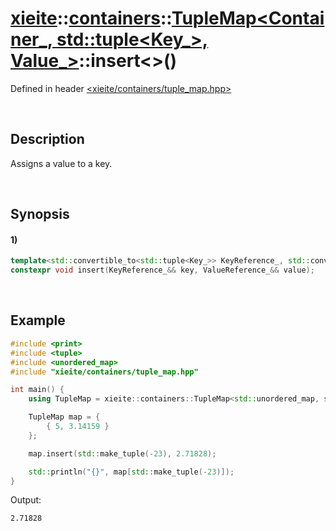 # [xieite](../../../../../xieite.md)\:\:[containers](../../../../../containers.md)\:\:[TupleMap<Container_, std::tuple<Key_>, Value_>](../../../tuple_map.md)\:\:insert\<\>\(\)
Defined in header [<xieite/containers/tuple_map.hpp>](../../../../../../include/xieite/containers/tuple_map.hpp)

&nbsp;

## Description
Assigns a value to a key.

&nbsp;

## Synopsis
#### 1)
```cpp
template<std::convertible_to<std::tuple<Key_>> KeyReference_, std::convertible_to<Value_> ValueReference_>
constexpr void insert(KeyReference_&& key, ValueReference_&& value);
```

&nbsp;

## Example
```cpp
#include <print>
#include <tuple>
#include <unordered_map>
#include "xieite/containers/tuple_map.hpp"

int main() {
    using TupleMap = xieite::containers::TupleMap<std::unordered_map, std::tuple<int>, double>;

    TupleMap map = {
        { 5, 3.14159 }
    };

    map.insert(std::make_tuple(-23), 2.71828);

    std::println("{}", map[std::make_tuple(-23)]);
}
```
Output:
```
2.71828
```
